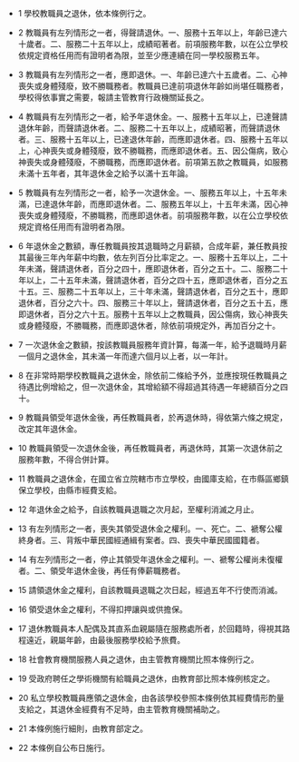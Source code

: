 * 1 學校教職員之退休，依本條例行之。

* 2 教職員有左列情形之一者，得聲請退休。一、服務十五年以上，年齡已達六十歲者。二、服務二十五年以上，成績昭著者。前項服務年數，以在公立學校依規定資格任用而有證明者為限，並至少應連續在同一學校服務五年。

* 3 教職員有左列情形之一者，應即退休。一、年齡已達六十五歲者。二、心神喪失或身體殘廢，致不勝職務者。教職員已達前項退休年齡如尚堪任職務者，學校得依事實之需要，報請主管教育行政機關延長之。

* 4 教職員有左列情形之一者，給予年退休金。一、服務十五年以上，已達聲請退休年齡，而聲請退休者。二、服務二十五年以上，成績昭著，而聲請退休者。三、服務十五年以上，已達退休年齡，而應即退休者。四、服務十五年以上，心神喪失或身體殘廢，致不勝職務，而應即退休者。五、因公傷病，致心神喪失或身體殘廢，不勝職務，而應即退休者。前項第五款之教職員，如服務未滿十五年者，其年退休金之給予以滿十五年論。

* 5 教職員有左列情形之一者，給予一次退休金。一、服務五年以上，十五年未滿，已達退休年齡，而應即退休者。二、服務五年以上，十五年未滿，因心神喪失或身體殘廢，不勝職務，而應即退休者。前項服務年數，以在公立學校依規定資格任用而有證明者為限。

* 6 年退休金之數額，專任教職員按其退職時之月薪額，合成年薪，兼任教員按其最後三年內年薪中均數，依左列百分比率定之。一、服務十五年以上，二十年未滿，聲請退休者，百分之四十，應即退休者，百分之五十。二、服務二十年以上，二十五年未滿，聲請退休者，百分之四十五，應即退休者，百分之五十五。三、服務二十五年以上，三十年未滿，聲請退休者，百分之五十，應即退休者，百分之六十。四、服務三十年以上，聲請退休者，百分之五十五，應即退休者，百分之六十五。服務十五年以上之教職員，因公傷病，致心神喪失或身體殘廢，不勝職務，而應即退休者，除依前項規定外，再加百分之十。

* 7 一次退休金之數額，按該教職員服務年資計算，每滿一年，給予退職時月薪一個月之退休金，其未滿一年而達六個月以上者，以一年計。

* 8 在非常時期學校教職員之退休金，除依前二條給予外，並應按現任教職員之待遇比例增給之，但一次退休金，其增給額不得超過其待遇一年總額百分之四十。

* 9 教職員領受年退休金後，再任教職員者，於再退休時，得依第六條之規定，改定其年退休金。

* 10 教職員領受一次退休金後，再任教職員者，再退休時，其第一次退休前之服務年數，不得合併計算。

* 11 教職員之退休金，在國立省立院轄市市立學校，由國庫支給，在市縣區鄉鎮保立學校，由縣市經費支給。

* 12 年退休金之給予，自該教職員退職之次月起，至權利消滅之月止。

* 13 有左列情形之一者，喪失其領受退休金之權利。一、死亡。二、褫奪公權終身者。三、背叛中華民國經通緝有案者。四、喪失中華民國國籍者。

* 14 有左列情形之一者，停止其領受年退休金之權利。一、褫奪公權尚未復權者。二、領受年退休金後，再任有俸薪職務者。

* 15 請領退休金之權利，自該教職員退職之次日起，經過五年不行使而消滅。

* 16 領受退休金之權利，不得扣押讓與或供擔保。

* 17 退休教職員本人配偶及其直系血親屬隨在服務處所者，於回籍時，得視其路程遠近，親屬年齡，由最後服務學校給予旅費。

* 18 社會教育機關服務人員之退休，由主管教育機關比照本條例行之。

* 19 受政府聘任之學術機關有給職員之退休，由教育部比照本條例核定之。

* 20 私立學校教職員應領之退休金，由各該學校參照本條例依其經費情形酌量支給之，其退休金經費有不足時，由主管教育機關補助之。

* 21 本條例施行細則，由教育部定之。

* 22 本條例自公布日施行。

